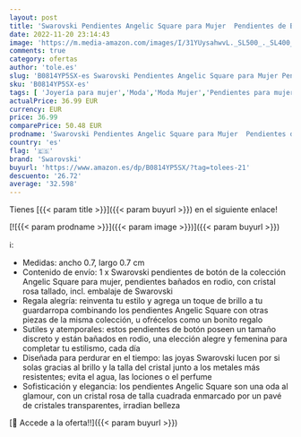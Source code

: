```yaml
---
layout: post
title: 'Swarovski Pendientes Angelic Square para Mujer  Pendientes de Botón  Cristal Rosa Cuadrado  Baño de Rodio  Colección Angelic Square de Swarovski'
date: 2022-11-20 23:14:43
image: 'https://m.media-amazon.com/images/I/31YUysahwvL._SL500_._SL400_.jpg'
comments: true
category: ofertas
author: 'tole.es'
slug: 'B0814YP5SX-es Swarovski Pendientes Angelic Square para Mujer Pendientes...'
sku: 'B0814YP5SX-es'
tags: [ 'Joyería para mujer','Moda','Moda Mujer','Pendientes para mujer','swarovski','🇪🇸', ]
actualPrice: 36.99 EUR
currency: EUR
price: 36.99
comparePrice: 50.48 EUR
prodname: 'Swarovski Pendientes Angelic Square para Mujer  Pendientes de Botón  Cristal Rosa Cuadrado  Baño de Rodio  Colección Angelic Square de Swarovski'
country: 'es'
flag: '🇪🇸'
brand: 'Swarovski'
buyurl: 'https://www.amazon.es/dp/B0814YP5SX/?tag=tolees-21'
descuento: '26.72'
average: '32.598'
---
```


Tienes [{{< param title >}}]({{< param buyurl >}}) en el siguiente enlace!

[![{{< param prodname >}}]({{< param image >}})]({{< param buyurl >}})

ℹ️:

- Medidas: ancho 0.7, largo 0.7 cm
- Contenido de envío: 1 x Swarovski pendientes de botón de la colección Angelic Square para mujer, pendientes bañados en rodio, con cristal rosa tallado, incl. embalaje de Swarovski
- Regala alegría: reinventa tu estilo y agrega un toque de brillo a tu guardarropa combinando los pendientes Angelic Square con otras piezas de la misma colección, u ofrécelos como un bonito regalo
- Sutiles y atemporales: estos pendientes de botón poseen un tamaño discreto y están bañados en rodio, una elección alegre y femenina para completar tu estilismo, cada día
- Diseñada para perdurar en el tiempo: las joyas Swarovski lucen por si solas gracias al brillo y la talla del cristal junto a los metales más resistentes; evita el agua, las lociones o el perfume
- Sofisticación y elegancia: los pendientes Angelic Square son una oda al glamour, con un cristal rosa de talla cuadrada enmarcado por un pavé de cristales transparentes, irradian belleza

[🛒 Accede a la oferta!!]({{< param buyurl >}})
